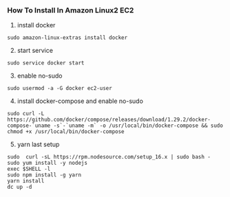 ### How To Install In Amazon Linux2 EC2
1. install docker
```
sudo amazon-linux-extras install docker
```
2. start service
```
sudo service docker start
```
3. enable no-sudo
```
sudo usermod -a -G docker ec2-user
```
4. install docker-compose and enable no-sudo
```
sudo curl -L https://github.com/docker/compose/releases/download/1.29.2/docker-compose-`uname -s`-`uname -m` -o /usr/local/bin/docker-compose && sudo chmod +x /usr/local/bin/docker-compose
```
5. yarn last setup
```
sudo  curl -sL https://rpm.nodesource.com/setup_16.x | sudo bash -
sudo yum install -y nodejs
exec $SHELL -l
sudo npm install -g yarn
yarn install
dc up -d
```

